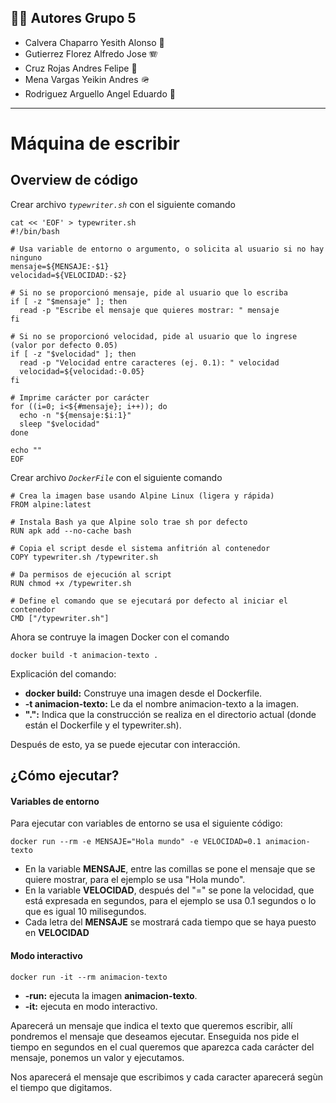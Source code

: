 ## 🧑‍🎓 Autores Grupo 5

- Calvera Chaparro Yesith Alonso 👾
- Gutierrez Florez Alfredo Jose 🪗
- Cruz Rojas Andres Felipe 🤖
- Mena Vargas Yeikin Andres 🪖
- Rodriguez Arguello Angel Eduardo 👑

---
# Máquina de escribir

## Overview de código


Crear archivo *`typewriter.sh`* con el siguiente comando

```
cat << 'EOF' > typewriter.sh
#!/bin/bash

# Usa variable de entorno o argumento, o solicita al usuario si no hay ninguno
mensaje=${MENSAJE:-$1}
velocidad=${VELOCIDAD:-$2}

# Si no se proporcionó mensaje, pide al usuario que lo escriba
if [ -z "$mensaje" ]; then
  read -p "Escribe el mensaje que quieres mostrar: " mensaje
fi

# Si no se proporcionó velocidad, pide al usuario que lo ingrese (valor por defecto 0.05)
if [ -z "$velocidad" ]; then
  read -p "Velocidad entre caracteres (ej. 0.1): " velocidad
  velocidad=${velocidad:-0.05}
fi

# Imprime carácter por carácter
for ((i=0; i<${#mensaje}; i++)); do
  echo -n "${mensaje:$i:1}"
  sleep "$velocidad"
done

echo ""
EOF
```


Crear archivo *`DockerFile`* con el siguiente comando

```
# Crea la imagen base usando Alpine Linux (ligera y rápida)
FROM alpine:latest

# Instala Bash ya que Alpine solo trae sh por defecto
RUN apk add --no-cache bash

# Copia el script desde el sistema anfitrión al contenedor
COPY typewriter.sh /typewriter.sh

# Da permisos de ejecución al script
RUN chmod +x /typewriter.sh

# Define el comando que se ejecutará por defecto al iniciar el contenedor
CMD ["/typewriter.sh"]

```

Ahora se contruye la imagen Docker con el comando

```
docker build -t animacion-texto .

```
 Explicación del comando:

 - **docker build:** Construye una imagen desde el Dockerfile.
 - **-t animacion-texto:** Le da el nombre animacion-texto a la imagen.
 - **".":** Indica que la construcción se realiza en el directorio actual (donde están el Dockerfile y el typewriter.sh).

Después de esto, ya se puede ejecutar con interacción.




## ¿Cómo ejecutar?
#### Variables de entorno

Para ejecutar con variables de entorno se usa el siguiente código:

```
docker run --rm -e MENSAJE="Hola mundo" -e VELOCIDAD=0.1 animacion-texto

```

- En la variable **MENSAJE**, entre las comillas se pone el mensaje que se quiere mostrar, para el ejemplo se usa "Hola mundo".
- En la variable **VELOCIDAD**, después del "=" se pone la velocidad, que está expresada en segundos, para el ejemplo se usa 0.1 segundos o lo que es igual 10 milisegundos.
- Cada letra del **MENSAJE** se mostrará cada tiempo que se haya puesto en **VELOCIDAD**

#### Modo interactivo

```
docker run -it --rm animacion-texto

```

- **-run:** ejecuta la imagen **animacion-texto**.
- **-it:** ejecuta en modo interactivo.

Aparecerá un mensaje que indica el texto que queremos escribir,  allí pondremos el mensaje que deseamos ejecutar. Enseguida nos pide el tiempo en segundos en el cual queremos que aparezca cada carácter del mensaje, ponemos un valor y ejecutamos.

Nos aparecerá el mensaje que escribimos y cada caracter aparecerá segùn el tiempo que digitamos.
